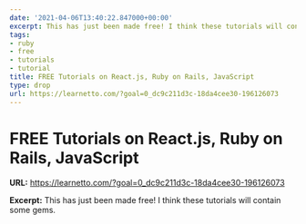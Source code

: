 ```yaml
---
date: '2021-04-06T13:40:22.847000+00:00'
excerpt: This has just been made free! I think these tutorials will contain some gems.
tags:
- ruby
- free
- tutorials
- tutorial
title: FREE Tutorials on React.js, Ruby on Rails, JavaScript
type: drop
url: https://learnetto.com/?goal=0_dc9c211d3c-18da4cee30-196126073
---
```


# FREE Tutorials on React.js, Ruby on Rails, JavaScript

**URL:** https://learnetto.com/?goal=0_dc9c211d3c-18da4cee30-196126073

**Excerpt:** This has just been made free! I think these tutorials will contain some gems.
